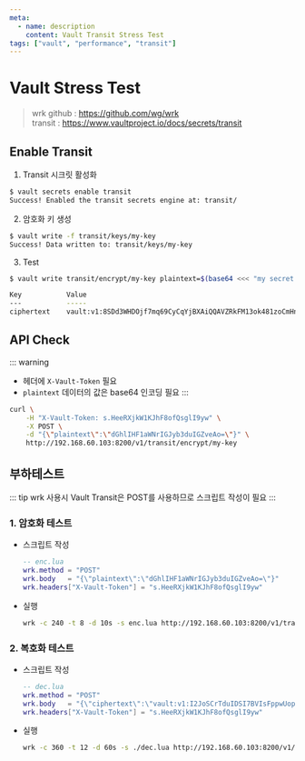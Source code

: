 ```yaml
---
meta:
  - name: description
    content: Vault Transit Stress Test
tags: ["vault", "performance", "transit"]
---
```

# Vault Stress Test

> wrk github : <https://github.com/wg/wrk>  
> transit : <https://www.vaultproject.io/docs/secrets/transit>

## Enable Transit

1. Transit 시크릿 활성화
  ```bash
  $ vault secrets enable transit
  Success! Enabled the transit secrets engine at: transit/
  ```

2. 암호화 키 생성
  ```bash
  $ vault write -f transit/keys/my-key
  Success! Data written to: transit/keys/my-key
  ```

3. Test
  ```bash
  $ vault write transit/encrypt/my-key plaintext=$(base64 <<< "my secret data")

  Key           Value
  ---           -----
  ciphertext    vault:v1:8SDd3WHDOjf7mq69CyCqYjBXAiQQAVZRkFM13ok481zoCmHnSeDX9vyf7w==
  ```

## API Check

::: warning
- 헤더에 `X-Vault-Token` 필요
- `plaintext` 데이터의 값은 base64 인코딩 필요
:::

```bash
curl \
    -H "X-Vault-Token: s.HeeRXjkW1KJhF8ofQsglI9yw" \
    -X POST \
    -d "{\"plaintext\":\"dGhlIHF1aWNrIGJyb3duIGZveAo=\"}" \
    http://192.168.60.103:8200/v1/transit/encrypt/my-key
```

## 부하테스트

::: tip
wrk 사용시 Vault Transit은 POST를 사용하므로 스크립트 작성이 필요
:::

### 1. 암호화 테스트

- 스크립트 작성
  ```lua
  -- enc.lua
  wrk.method = "POST"
  wrk.body   = "{\"plaintext\":\"dGhlIHF1aWNrIGJyb3duIGZveAo=\"}"
  wrk.headers["X-Vault-Token"] = "s.HeeRXjkW1KJhF8ofQsglI9yw"
  ```

- 실행
  ```bash
  wrk -c 240 -t 8 -d 10s -s enc.lua http://192.168.60.103:8200/v1/transit/encrypt/my-key
  ```

### 2. 복호화 테스트

- 스크립트 작성
  ```lua
  -- dec.lua
  wrk.method = "POST"
  wrk.body   = "{\"ciphertext\":\"vault:v1:I2JoSCrTduIDSI7BVIsFppwUop+YHFHejUbaHGeC7sb19CVZaYHEwicuJaXHxP/4\"}"
  wrk.headers["X-Vault-Token"] = "s.HeeRXjkW1KJhF8ofQsglI9yw"
  ```

- 실행
  ```bash
  wrk -c 360 -t 12 -d 60s -s ./dec.lua http://192.168.60.103:8200/v1/transit/decrypt/my-key
  ```